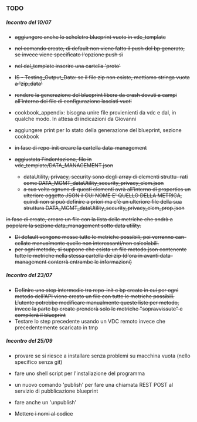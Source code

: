 ### TODO
##### Incontro del 10/07

- ~~aggiungere anche lo scheletro blueprint vuoto in vdc_template~~
- ~~nel comando create, di default non viene fatto il push del bp generato,
  se invece viene specificato l'opzione push sì~~
- ~~nel dal_template inserire una cartella 'proto'~~
- ~~IS - Testing_Output_Data: se il file zip non esiste, mettiamo stringa
  vuota a 'zip_data'~~
- ~~rendere la generazione del blueprint libera da crash dovuti a campi
  all'interno dei file di configurazione lasciati vuoti~~

- cookbook_appendix: bisogna unire file provienienti da vdc e dal, in
  qualche modo. In attesa di indicazioni da Giovanni
- aggiungere print per lo stato della generazione del blueprint, sezione
  cookbook


- ~~in fase di repo-init creare la cartella data-management~~
- ~~aggiustata l'indentazione, file in vdc_template/DATA_MANAGEMENT.json~~
  - ~~dataUtility, privacy, security sono degli array di elementi struttu-
    rati come DATA_MGMT_dataUtility_security_privacy_elem.json~~
  - ~~a sua volta ognuno di questi elementi avrà all'interno di properties
    un ulteriore oggetto JSON il CUI NOME E' QUELLO DELLA METRICA, quindi
    non si può definire a priori ma c'è un ulteriore file della sua
    struttura DATA_MGMT_dataUtility_security_privacy_elem_prop.json~~

~~in fase di create, creare un file con la lista delle metriche che
  andrà a popolare la sezione data_management sotto data utility.~~
  - ~~Di default vengono messe tutte le metriche possibili, poi verranno can-
    cellate manualmente quelle non interessanti/non calcolabili.~~
- ~~per ogni metodo, si suppone che esista un file metodo.json contenente tutte le metriche nella
  stessa cartella dei zip (d'ora in avanti data-management conterrà entrambe le informazioni)~~


##### Incontro del 23/07

- ~~Definire uno step intermedio tra repo-init e bp create in cui 
  per ogni metodo dell'API viene creato un file con tutte le metriche 
  possibili.
  L'utente potrebbe modificare manualmente queste liste per metodo, 
  invece la parte bp create prenderà solo le metriche "sopravvissute" e
  compilerà il blueprint~~
- Testare lo step precedente usando un VDC remoto invece che precedentemente scaricato in tmp

##### Incontro del 25/09

- provare se si riesce a installare senza problemi su macchina vuota
  (nello specifico senza git)
- fare uno shell script per l'installazione del programma
- un nuovo comando 'publish' per fare una chiamata REST POST al servizio
  di pubblicazione blueprint 
- fare anche un 'unpublish'

- ~~Mettere i nomi al codice~~
